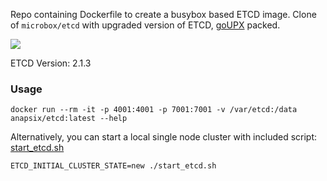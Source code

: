 Repo containing Dockerfile to create a busybox based ETCD image. 
Clone of `microbox/etcd` with upgraded version of ETCD, [goUPX](https://github.com/pwaller/goupx) packed.

[![](https://badge.imagelayers.io/anapsix/etcd:latest.svg)](https://imagelayers.io/?images=anapsix/etcd:latest)

ETCD Version: 2.1.3

### Usage

    docker run --rm -it -p 4001:4001 -p 7001:7001 -v /var/etcd:/data anapsix/etcd:latest --help

Alternatively, you can start a local single node cluster with included script: [start_etcd.sh](https://raw.githubusercontent.com/anapsix/etcd/master/start_etcd.sh)

    ETCD_INITIAL_CLUSTER_STATE=new ./start_etcd.sh

